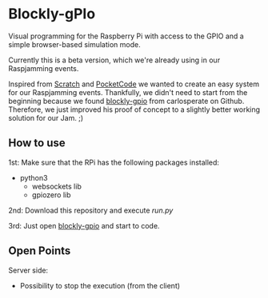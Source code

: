 # Blockly-gPIo
Visual programming for the Raspberry Pi with access to the GPIO and a simple browser-based simulation mode.

Currently this is a beta version, which we're already using in our Raspjamming events.

Inspired from [Scratch](https://scratch.mit.edu/) and [PocketCode](https://www.catrobat.org/intro/) we wanted 
to create an easy system for our Raspjamming events. Thankfully, we didn't need to start from the beginning because 
we found [blockly-gpio](https://github.com/carlosperate/Blockly-gPIo) from carlosperate on Github. Therefore, we 
just improved his proof of concept to a slightly better working solution for our Jam. ;)</p>

## How to use
1st: Make sure that the RPi has the following packages installed:
* python3
  * websockets lib
  * gpiozero lib

2nd: Download this repository and execute *run.py*

3rd: Just open [blockly-gpio](https://grazercomputerclub.github.io/Blockly-gPIo/) and start to code.

## Open Points
Server side:
* Possibility to stop the execution (from the client)
